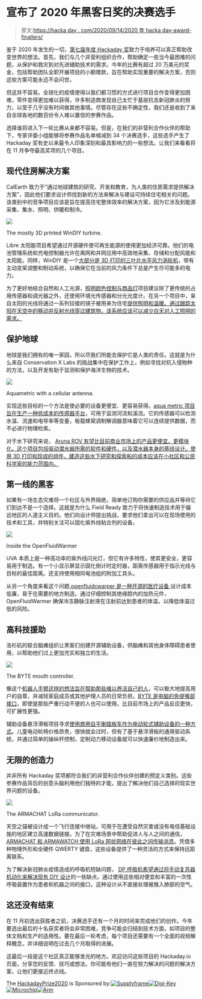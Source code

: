 # 宣布了 2020 年黑客日奖的决赛选手

> 原文:[https://hacka day . com/2020/09/14/2020 年 hacka day-award-finallers/](https://hackaday.com/2020/09/14/finalists-announced-for-the-2020-hackaday-prize/)

鉴于 2020 年发生的一切，[第七届年度 Hackaday 奖](https://prize.supplyframe.com/)致力于培养可以真正帮助改变世界的想法。首先，我们与几个非营利组织合作，帮助确定一些当今最困难的问题，从保护和救灾到对先进辅助技术的需求。今年的比赛有超过 20 万美元的奖金，包括帮助团队全职开展项目的小额赠款，旨在帮助实现重要的解决方案，否则这些方案可能永远不会问世。

但这并不容易。全球化的疫情使得以我们都习惯的方式进行项目合作变得更加困难，零件变得更加难以获得，许多制造商发现自己太忙于基层抗击新冠肺炎的努力，以至于几乎没有时间做其他事情。尽管存在这些不确定性，我们还是收到了来自全球各地的数百份令人难以置信的参赛作品。

选择谁将进入下一轮比赛从来都不容易。但是，在我们的非营利合作伙伴的帮助下，专家评委小组能够将参赛作品名单缩减到 34 个决赛选手，这些选手产生了 Hackaday 奖有史以来最令人印象深刻和最具影响力的一些想法。让我们来看看将在 11 月争夺最高奖项的几个项目。

## 现代住房解决方案

CalEarth 致力于“通过地球建筑的研究、开发和教育，为人类的住房需求提供解决方案”，因此他们要求设计师找到新的方法来解决与建设可持续住宅相关的问题。该类别中的竞争项目应该是旨在提高住宅整体效率的解决方案，因为它涉及到能源采集、集水、照明、供暖和制冷。

[![](../Images/0152304cf78f95703d57a6a9970eaf6b.png)](https://hackaday.com/wp-content/uploads/2020/09/2020finalists_windiy.jpg)

The mostly 3D printed WinDIY turbine.

Libre 太阳能项目希望通过开源硬件使可再生能源的使用更加经济可靠。他们的电池管理系统和充电控制器允许在离网和并网应用中高效地采集、存储和分配风能和太阳能。同样，WinDIY 是一个[大部分是 3D 打印的三叶片水平风力涡轮机](https://hackaday.io/project/172328-windiy-hawt-wind-turbine)，带有主动变桨调整和制动系统，以确保它在当前的风力条件下总是产生尽可能多的电力。

为了更好地结合自然和人工光源，[照明颜色控制与商品灯](https://hackaday.io/project/174098-lighting-color-control-with-commodity-lamps)项目建议除了更传统的占用传感器和调光器之外，还使用环境光传感器和分光光度计。在另一个项目中，来自太阳的光线将通过一系列铰接的镜子被用来为住宅[提供照明和温暖。通过跟踪太阳在天空中的移动并反射光线穿过建筑物，该系统应该可以减少白天对人工照明的需求。](https://hackaday.io/project/5142-reflecting-the-sun-into-your-home)

## 保护地球

地球是我们拥有的唯一家园，所以尽我们所能去保护它是人类的责任。这就是为什么来自 Conservation X Labs 的挑战集中在保护工作上，例如寻找对抗入侵物种的方法，以及开发有助于监测和保护海洋生物的技术。

[![](../Images/03fd7eeead36f5db986d60023701a3d7.png)](https://hackaday.com/wp-content/uploads/2020/09/2020finalists_aquametric.jpg)

Aquametric with a cellular antenna.

实现这些目标的一个方法是使必要的设备更便宜、更容易获得。[aqua metric 项目旨在生产一种低成本的传感器平台](https://hackaday.io/project/170881-aquametric-cellular-based-stream-monitors)，可用于监测河流和溪流。它的传感器可以检测水温、流速和电导率等变量，板载蜂窝调制解调器意味着它可以连续提供数据，而不必进行物理检索。

对于水下研究来说， [Aruna ROV 有望比目前商业市场上的产品更便宜、更模块化。这个项目包括驱动潜水器所需的软件和硬件，以及潜水器本身的基线设计。使用 3D 打印和现成的组件，建造这些水下研究和探索船的成本应该在小社区和公民科学家的能力范围内。](https://hackaday.io/project/172364-aruna-rov)

## 第一线的黑客

如果有一场生态灾难将一个社区与外界隔绝，简单地订购你需要的供应品并等待它们到达不是一个选择。这就是为什么 Field Ready 致力于将快速制造技术用于偏远地区的人道主义目的。他们向设计师提出挑战，要求他们拿出可以在现场使用的技术和工具，并特别关注可以固化紫外线粘合剂的设备。

[![](../Images/6db7a6efd981a6bc9e97aede1dfe0da2.png)](https://hackaday.com/wp-content/uploads/2020/09/2020finalists_fluidwarmer.jpg)

Inside the OpenFluidWarmer

UVA 本质上是一种高功率的紫外线闪光灯，但它有许多特性，使其更安全，更容易用于制造。有一个小显示屏显示固化倒计时定时器，距离传感器用于指示光线与目标的最佳距离。还支持使用相同电池组的附加工具头。

从另一个角度来看这个问题,[openfluidcwarper 是一种开源的医疗设备](https://hackaday.io/project/173308-openfluidwarmer),设计成本低廉，易于在需要的地方制造。通过仔细控制其绝缘腔内的加热元件，OpenFluidWarmer 确保冷冻静脉注射液在注射前达到患者的体温，以降低体温过低的风险。

## 高科技援助

洛杉矶的联合脑瘫组织让黑客们创建开源辅助设备，供脑瘫和其他身体障碍患者使用，以帮助他们过上更加充实和独立的生活。

[![](../Images/374502c88c44f6d5678ebfd4bdbf2723.png)](https://hackaday.com/wp-content/uploads/2020/09/2020finalists_byte.jpg)

The BYTE mouth controller.

像这个[机器人手臂这样的想法旨在帮助那些难以养活自己的人](https://hackaday.io/project/172170-open-assistive-robotic-arm-for-meal)，可以极大地提高用户的自尊，并减轻家庭成员或其他护理人员的日常负担。[BYTE 是电脑的免提嘴部接口](https://hackaday.io/project/171778-the-byte)，即使是那些严重行动不便的人也可以使用，比目前市场上的产品反应更快，可扩展性更强。

辅助设备悬浮滑板项目寻求[使用商用自平衡踏板车作为电动轮式辅助设备的一种方式](https://hackaday.io/project/170932-hoverboards-for-assistive-devices)。儿童电动轮椅价格昂贵，很快就会过时，但有了基于悬浮滑板的通用驱动系统，并通过简单的操纵杆控制，定制动力移动设备就可以快速廉价地制造出来。

## 无限的创造力

并非所有 Hackaday 奖项都符合我们的非营利合作伙伴创建的预定义类别。这些参赛作品背后的创意头脑利用他们独特的才能，提出了解决他们自己选择的现实世界问题的设备。

[![](../Images/f8e0f0e2870e6bf50d284d8557037902.png)](https://hackaday.com/wp-content/uploads/2020/09/2020finalists_armachat.jpg)

The ARMACHAT LoRa communicator.

天空之锚被设计成一个飞行连接中继站，可用于在遭受自然灾害或没有电信基础设施的地区建立高速数据链接。为了在灾难场景中帮助促进人与人之间的通信， [ARMACHAT 和 ARMAWATCH 使用 LoRa 网状网络在彼此之间传输消息](https://hackaday.io/project/171790-armawatch-armachat-long-range-radio-messengers)。凭借多种物理外形和全硬件 QWERTY 键盘，这些设备提供了一种灵活的方式来保持远距离联系。

为了解决新冠肺炎疫情造成的呼吸机短缺问题， [DP 呼吸机希望通过将手动复苏器机动化来解决现有 DIY 设计](https://hackaday.io/project/171890-dp-ventilator)的一些缺点。通过使用这些相对便宜和丰富的一次性呼吸装置作为患者和机器之间的接口，这种设计从不直接处理被推入肺部的空气。

## 这还没有结束

在 11 月初选出获胜者之前，决赛选手还有一个月的时间来完成他们的创作。今年要选出最后的十名获奖者将会非常困难，竞争可能会归结到技术方面，如项目的整体文档和生产的适用性。要在最后一轮考虑，每个项目还需要有一个全面的视频解释概念，并详细说明在过去几个月取得的进展。

这最后一段是这个社区真正能够发光的地方。欢迎访问这些项目的 Hackaday.io 页面，分享您的反馈、技巧或想法。你可能有他们一直在努力解决的问题的解决方案，让他们更接近终点线。

The [HackadayPrize2020](https://prize.supplyframe.com) is Sponsored by:[![Supplyframe](../Images/193ca31946d20fcfa39296cb816a4c50.png)](https://supplyframe.com/)[![Digi-Key](../Images/4fc24a8a6b4498aecfe987b00009d192.png)](https://www.digikey.com/)[![Microchip](../Images/8dd361210bbb0e5592c24f87e4e2267e.png)](https://www.microchip.com/)[![Arm](../Images/7d728b281b85469ef9013d45001f14b4.png)](https://www.arm.com/)